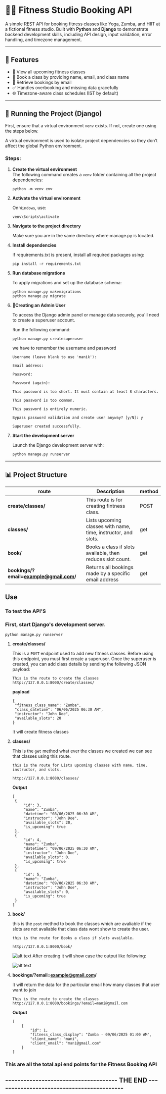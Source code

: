 # 🏋️‍♀️ Fitness Studio Booking API

A simple REST API for booking fitness classes like Yoga, Zumba, and HIIT at a fictional fitness studio. Built with **Python** and **Django** to demonstrate backend development skills, including API design, input validation, error handling, and timezone management.

---

## 🚀 Features

- 📅 View all upcoming fitness classes  
- 📝 Book a class by providing name, email, and class name  
- 🔎 Retrieve bookings by email  
- ✅ Handles overbooking and missing data gracefully  
- 🌐 Timezone-aware class schedules (IST by default)

---

## 🧪 Running the Project (Django)

First, ensure that a virtual environment `venv` exists. If not, create one using the steps below.

A virtual environment is used to isolate project dependencies so they don’t affect the global Python environment.

### Steps:

1. **Create the virtual environment**  
   The following command creates a `venv` folder containing all the project dependencies:
   ```
   python -m venv env
   ```

2. **Activate the virtual environment**

   On ```Windows```, use:
   ```
   venv\Scripts\activate
   ```


3. **Navigate to the project directory**

   Make sure you are in the same directory where manage.py is located.


4. **Install dependencies**

   If requirements.txt is present, install all required packages using:
    ```
    pip install -r requirements.txt
    ```
    
5. **Run database migrations**

   To apply migrations and set up the database schema:
   ```
   python manage.py makemigrations  
   python manage.py migrate
   ```

6. **👤Creating an Admin User**

   To access the Django admin panel or manage data securely, you'll need to create a superuser account.

   Run the following command:

   ```
   python manage.py createsuperuser
   ```

   we have to remember the username and password
   ```
   Username (leave blank to use 'manik'):

   Email address:
   
   Password:
   
   Password (again):
   
   This password is too short. It must contain at least 8 characters.
   
   This password is too common.
   
   This password is entirely numeric.
   
   Bypass password validation and create user anyway? [y/N]: y
   
   Superuser created successfully.
   ```

7. **Start the development server**

   Launch the Django development server with:
   ```bash
   python manage.py runserver
   
---

## 📊 Project Structure

| route                                    | Description                                                                    | method |
|------------------------------------------|--------------------------------------------------------------------------------|--------|
| **create/classes/**                      | This route is for creating fintness class.                                       | POST |
| **classes/**                             | Lists upcoming classes with name, time, instructor, and slots.                  | get |
| **book/**                                | Books a class if slots available, then reduces slot count.                     | get |
| **bookings/?email=example@gmail.com/**   | Returns all bookings made by a specific email address                           | get |



## Use

### To test the API'S

### First, start Django's development server.

```
python manage.py runserver
```

1. **create/classes/**

   This is a ```POST``` endpoint used to add new fitness classes. Before using this endpoint, you must first create a superuser. Once the superuser is created, you can add class details by sending the following JSON payload:

   ```
   This is the route to create the classes
   http://127.0.0.1:8000/create/classes/
   ```
   **payload**
   ```
   {
    "fitness_class_name": "Zumba",
    "class_datetime": "06/06/2025 06:30 AM",
    "instructor": "John Doe",
    "available_slots": 20
   }
   ```

   It will create fitness classes

2. **classes/**
   
   This is the ```get``` method what ever the classes we created we can see that classes using this route.
   ```
   this is the route for Lists upcoming classes with name, time, instructor, and slots.

   http://127.0.0.1:8000/classes/
   ```
   **Output**
   ```
   [
    {
        "id": 3,
        "name": "Zumba",
        "datetime": "08/06/2025 06:30 AM",
        "instructor": "John Doe",
        "available_slots": 20,
        "is_upcoming": true
    },
    {
        "id": 4,
        "name": "Zumba",
        "datetime": "09/06/2025 06:30 AM",
        "instructor": "John Doe",
        "available_slots": 0,
        "is_upcoming": true
    },
    {
        "id": 5,
        "name": "Zumba",
        "datetime": "09/06/2025 06:30 AM",
        "instructor": "John Doe",
        "available_slots": 0,
        "is_upcoming": true
    }
   ]
   ```

3. **book/**

   this is the ```post``` method to book the classes which are avaliable if the slots are not avaliable that class data wont show to create the user.
   ```
   this is the route for Books a class if slots available.

   http://127.0.0.1:8000/book/
   ```
   ![alt text](image.png)
   After creating it will show case the output like following:

   ![alt text](image-1.png)


4. **bookings/?email=example@gmail.com/**
   
   It will return the data for the particular email how many classes that user want to join
   ```
   This is the route to create the classes
   http://127.0.0.1:8000/bookings/?email=mani@gmail.com
   ```

   **Output**
   ```  
   [
       {
           "id": 1,
           "fitness_class_display": "Zumba - 09/06/2025 01:00 AM",
           "client_name": "mani",
           "client_email": "mani@gmail.com"
       }
   ]
   ```

### This are all the total api end points for the Fitness Booking API

## ------------------------------------- THE END ------------------------------------------